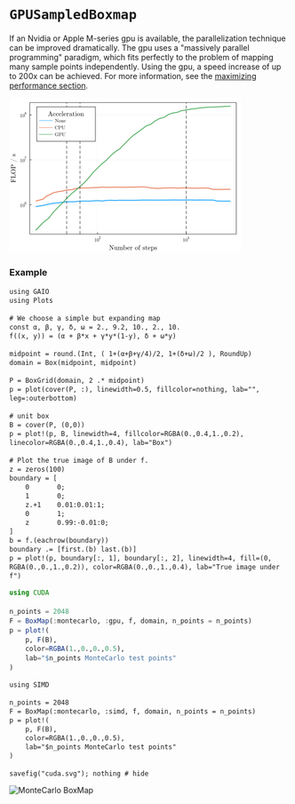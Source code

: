 # `GPUSampledBoxmap`

If an Nvidia or Apple M-series gpu is available, the parallelization technique can be improved dramatically. The gpu uses a "massively parallel programming" paradigm, which fits perfectly to the problem of mapping many sample points independently. Using the gpu, a speed increase of up to 200x can be achieved. For more information, see the [maximizing performance section](https://gaioguys.github.io/GAIO.jl/cuda/).

![performance metrics](../assets/flops_gpu_loglog.png)

### Example

```@setup 1
using GAIO
using Plots

# We choose a simple but expanding map
const α, β, γ, δ, ω = 2., 9.2, 10., 2., 10.
f((x, y)) = (α + β*x + γ*y*(1-y), δ + ω*y)

midpoint = round.(Int, ( 1+(α+β+γ/4)/2, 1+(δ+ω)/2 ), RoundUp)
domain = Box(midpoint, midpoint)

P = BoxGrid(domain, 2 .* midpoint)
p = plot(cover(P, :), linewidth=0.5, fillcolor=nothing, lab="", leg=:outerbottom)

# unit box
B = cover(P, (0,0))
p = plot!(p, B, linewidth=4, fillcolor=RGBA(0.,0.4,1.,0.2), linecolor=RGBA(0.,0.4,1.,0.4), lab="Box")

# Plot the true image of B under f.
z = zeros(100)
boundary = [
    0       0;
    1       0;
    z.+1    0.01:0.01:1;
    0       1;
    z       0.99:-0.01:0;
]
b = f.(eachrow(boundary))
boundary .= [first.(b) last.(b)]
p = plot!(p, boundary[:, 1], boundary[:, 2], linewidth=4, fill=(0, RGBA(0.,0.,1.,0.2)), color=RGBA(0.,0.,1.,0.4), lab="True image under f")
```

```julia
using CUDA

n_points = 2048
F = BoxMap(:montecarlo, :gpu, f, domain, n_points = n_points)
p = plot!(
    p, F(B), 
    color=RGBA(1.,0.,0.,0.5), 
    lab="$n_points MonteCarlo test points"
)
```

```@setup 1
using SIMD

n_points = 2048
F = BoxMap(:montecarlo, :simd, f, domain, n_points = n_points)
p = plot!(
    p, F(B), 
    color=RGBA(1.,0.,0.,0.5), 
    lab="$n_points MonteCarlo test points"
)

savefig("cuda.svg"); nothing # hide
```

![MonteCarlo BoxMap](cuda.svg)
